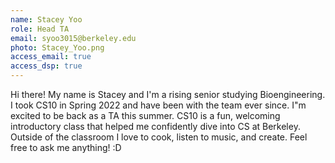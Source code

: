 ```yaml
---
name: Stacey Yoo
role: Head TA
email: syoo3015@berkeley.edu
photo: Stacey_Yoo.png
access_email: true
access_dsp: true
---
```

Hi there! My name is Stacey and I'm a rising senior studying Bioengineering. I took CS10 in Spring 2022 and have been with the team ever since. I"m excited to be back as a TA this summer. CS10 is a fun, welcoming introductory class that helped me confidently dive into CS at Berkeley. Outside of the classroom I love to cook, listen to music, and create. Feel free to ask me anything! :D 